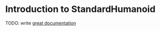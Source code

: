 # Introduction to StandardHumanoid

TODO: write [great documentation](http://jacobian.org/writing/what-to-write/)
